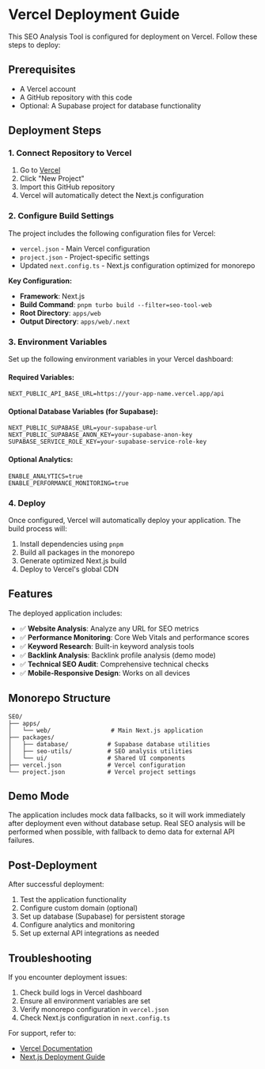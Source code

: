 # Vercel Deployment Guide

This SEO Analysis Tool is configured for deployment on Vercel. Follow these steps to deploy:

## Prerequisites

- A Vercel account
- A GitHub repository with this code
- Optional: A Supabase project for database functionality

## Deployment Steps

### 1. Connect Repository to Vercel

1. Go to [Vercel](https://vercel.com/dashboard)
2. Click "New Project"
3. Import this GitHub repository
4. Vercel will automatically detect the Next.js configuration

### 2. Configure Build Settings

The project includes the following configuration files for Vercel:

- `vercel.json` - Main Vercel configuration
- `project.json` - Project-specific settings
- Updated `next.config.ts` - Next.js configuration optimized for monorepo

**Key Configuration:**
- **Framework**: Next.js
- **Build Command**: `pnpm turbo build --filter=seo-tool-web`
- **Root Directory**: `apps/web`
- **Output Directory**: `apps/web/.next`

### 3. Environment Variables

Set up the following environment variables in your Vercel dashboard:

#### Required Variables:
```
NEXT_PUBLIC_API_BASE_URL=https://your-app-name.vercel.app/api
```

#### Optional Database Variables (for Supabase):
```
NEXT_PUBLIC_SUPABASE_URL=your-supabase-url
NEXT_PUBLIC_SUPABASE_ANON_KEY=your-supabase-anon-key
SUPABASE_SERVICE_ROLE_KEY=your-supabase-service-role-key
```

#### Optional Analytics:
```
ENABLE_ANALYTICS=true
ENABLE_PERFORMANCE_MONITORING=true
```

### 4. Deploy

Once configured, Vercel will automatically deploy your application. The build process will:

1. Install dependencies using `pnpm`
2. Build all packages in the monorepo
3. Generate optimized Next.js build
4. Deploy to Vercel's global CDN

## Features

The deployed application includes:

- ✅ **Website Analysis**: Analyze any URL for SEO metrics
- ✅ **Performance Monitoring**: Core Web Vitals and performance scores
- ✅ **Keyword Research**: Built-in keyword analysis tools
- ✅ **Backlink Analysis**: Backlink profile analysis (demo mode)
- ✅ **Technical SEO Audit**: Comprehensive technical checks
- ✅ **Mobile-Responsive Design**: Works on all devices

## Monorepo Structure

```
SEO/
├── apps/
│   └── web/                 # Main Next.js application
├── packages/
│   ├── database/           # Supabase database utilities
│   ├── seo-utils/          # SEO analysis utilities
│   └── ui/                 # Shared UI components
├── vercel.json             # Vercel configuration
└── project.json            # Vercel project settings
```

## Demo Mode

The application includes mock data fallbacks, so it will work immediately after deployment even without database setup. Real SEO analysis will be performed when possible, with fallback to demo data for external API failures.

## Post-Deployment

After successful deployment:

1. Test the application functionality
2. Configure custom domain (optional)
3. Set up database (Supabase) for persistent storage
4. Configure analytics and monitoring
5. Set up external API integrations as needed

## Troubleshooting

If you encounter deployment issues:

1. Check build logs in Vercel dashboard
2. Ensure all environment variables are set
3. Verify monorepo configuration in `vercel.json`
4. Check Next.js configuration in `next.config.ts`

For support, refer to:
- [Vercel Documentation](https://vercel.com/docs)
- [Next.js Deployment Guide](https://nextjs.org/docs/deployment)